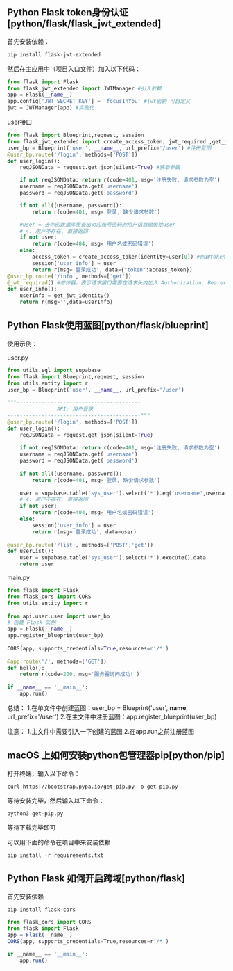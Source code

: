 ## Python Flask token身份认证[python/flask/flask_jwt_extended]
首先安装依赖：
```python
pip install flask-jwt-extended
```
然后在主应用中（项目入口文件）加入以下代码：
```python
from flask import Flask
from flask_jwt_extended import JWTManager #引入依赖
app = Flask(__name__)
app.config['JWT_SECRET_KEY'] = 'focusInYou' #jwt密钥 可自定义
jwt = JWTManager(app) #实例化
```
user接口
```python
from flask import Blueprint,request, session
from flask_jwt_extended import create_access_token, jwt_required ,get_jwt_identity #引入依赖
user_bp = Blueprint('user', __name__, url_prefix='/user') #注册蓝图
@user_bp.route('/login', methods=['POST'])
def user_login():
    reqJSONData = request.get_json(silent=True) #获取参数

    if not reqJSONData: return r(code=401, msg='注册失败, 请求参数为空')
    username = reqJSONData.get('username')
    password = reqJSONData.get('password')

    if not all([username, password]):
        return r(code=401, msg='登录, 缺少请求参数')

    #user = 去你的数据库里查出对应账号密码的用户信息赋值给user
    # 4. 用户不存在, 直接返回
    if not user:
        return r(code=404, msg='用户名或密码错误')
    else:
        access_token = create_access_token(identity=user[0]) #创建token
        session['user_info'] = user
        return r(msg='登录成功', data={"token":access_token})
@user_bp.route('/info', methods=['get'])
@jwt_required() #修饰器，表示请求接口需要在请求头内加入 Authorization: Bearer xxxx
def user_info():
    userInfo = get_jwt_identity()
    return r(msg='',data=userInfo)
```
## Python Flask使用蓝图[python/flask/blueprint]
使用示例：

user.py
```python
from utils.sql import supabase
from flask import Blueprint,request, session
from utils.entity import r
user_bp = Blueprint('user', __name__, url_prefix='/user')
 
"""----------------------------------------
                API: 用户登录
-------------------------------------------"""
@user_bp.route('/login', methods=['POST'])
def user_login():
    reqJSONData = request.get_json(silent=True)
 
    if not reqJSONData: return r(code=401, msg='注册失败, 请求参数为空')
    username = reqJSONData.get('username')
    password = reqJSONData.get('password')
 
    if not all([username, password]):
        return r(code=401, msg='登录, 缺少请求参数')
 
    user = supabase.table('sys_user').select('*').eq('username',username).eq('password',password).execute().data
    # 4. 用户不存在, 直接返回
    if not user:
        return r(code=404, msg='用户名或密码错误')
    else:
        session['user_info'] = user
        return r(msg='登录成功', data=user)
 
@user_bp.route('/list', methods=['POST','get'])
def userList():
    user = supabase.table('sys_user').select('*').execute().data
    return user
```
main.py
```python
from flask import Flask
from flask_cors import CORS
from utils.entity import r
 
from api.user.user import user_bp
# 创建 Flask 实例
app = Flask(__name__)
app.register_blueprint(user_bp)
 
CORS(app, supports_credentials=True,resources=r'/*')
 
@app.route('/', methods=['GET'])
def hello():
    return r(code=200, msg='服务器访问成功!')
 
if __name__ == '__main__':
    app.run()
```
总结：
    1.在单文件中创建蓝图：user_bp = Blueprint('user', __name__, url_prefix='/user')
    2.在主文件中注册蓝图：app.register_blueprint(user_bp)

注意：
    1.主文件中需要引入一下创建的蓝图
    2.在app.run之前注册蓝图
## macOS 上如何安装python包管理器pip[python/pip]
打开终端，输入以下命令：
```
curl https://bootstrap.pypa.io/get-pip.py -o get-pip.py
```
等待安装完毕，然后输入以下命令：
```
python3 get-pip.py
```
等待下载完毕即可

可以用下面的命令在项目中来安装依赖
```
pip install -r requirements.txt
```
## Python Flask 如何开启跨域[python/flask]
首先安装依赖
```js
pip install flask-cors
```
```js
from flask_cors import CORS
from flask import Flask
app = Flask(__name__)
CORS(app, supports_credentials=True,resources=r'/*')

if __name__ == '__main__':
    app.run()
```